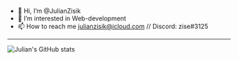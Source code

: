 - 👋 Hi, I’m @JulianZisik
- 👀 I’m interested in Web-development
- 📫 How to reach me julianzisik@icloud.com // Discord: zise#3125

 ---

![Julian's GitHub stats](https://github-readme-stats.vercel.app/api?username=JulianZisik&show_icons=true&theme=cobalt)
